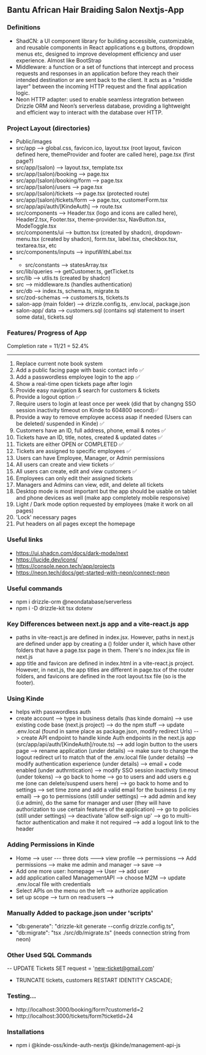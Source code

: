 ## Bantu African Hair Braiding Salon Nextjs-App
### Definitions
- ShadCN: a UI component library for building accessible, customizable, and reusable components in React applications e.g buttons, dropdown menus etc, designed to improve development efficiency and user experience. Almost like BootStrap
- Middleware: a function or a set of functions that intercept and process requests and responses in an application before they reach their intended destination or are sent back to the client. It acts as a "middle layer" between the incoming HTTP request and the final application logic.
- Neon HTTP adapter: used to enable seamless integration between Drizzle ORM and Neon’s serverless database, providing a lightweight and efficient way to interact with the database over HTTP.
  
### Project Layout (directories)
- Public/images
- src/app --> global.css, favicon.ico, layout.tsx (root layout, favicon defined here, themeProvider and footer are called here), page.tsx (first page?)
- src/app/(salon) --> layout.tsx, template.tsx
- src/app/(salon)/booking --> page.tsx
- src/app/(salon)/booking/form --> page.tsx
- src/app/(salon)/users --> page.tsx
- src/app/(salon)/tickets --> page.tsx (protected route)
- src/app/(salon)/tickets/form --> page.tsx, customerForm.tsx
- src/app/api/auth/[KindeAuth] --> route.tsx
- src/components --> Header.tsx (logo and icons are called here), Header2.tsx, Footer.tsx, theme-provider.tsx, NavButton.tsx, ModeToggle.tsx
- src/components/ui --> button.tsx (created by shadcn), dropdown-menu.tsx (created by shadcn), form.tsx, label.tsx, checkbox.tsx, textarea.tsx, etc
- src/components/inputs --> inputWithLabel.tsx
- - src/constants --> statesArray.tsx 
- src/lib/queries --> getCustomer.ts, getTicket.ts
- src/lib --> utlis.ts (created by shadcn)
- src --> middleware.ts (handles authentication)
- src/db --> index.ts, schema.ts, migrate.ts
- src/zod-schemas --> customers.ts, tickets.ts
- salon-app (main folder) --> drizzle.config.ts, .env.local, package.json
- salon-app/ data  --> customers.sql (contains sql statement to insert some data), tickets.sql

### Features/ Progress of App
Completion rate = 11/21 = 52.4%
  ____________________________________________________________________________________________________________________________________________________________________________
1.  Replace current note book system 
2. Add a public facing page with basic contact info ✅
3. Add a passwordless employee login to the app ✅
4. Show a real-time open tickets page after login
5. Provide easy navigation & search for customers & tickets
6. Provide a logout option ✅
7. Require users to login at least once per week (did that by changng SSO session inactivity timeout on Kinde to 604800 second)✅
8. Provide a way to remove employee access asap if needed (Users can be deleted/ suspended in Kinde) ✅
9. Customers have an ID, full address, phone, email & notes ✅
10. Tickets have an ID, title, notes, created & updated dates ✅
11. Tickets are either OPEN or COMPLETED ✅
12. Tickets are assigned to specific employees ✅
13. Users can have Employee, Manager, or Admin permissions 
14. All users can create and view tickets ✅
15. All users can create, edit and view customers ✅
16. Employees can only edit their assigned tickets
17. Managers and Admins can view, edit, and delete all tickets
18. Desktop mode is most important but the app should be usable on tablet and phone devices as well (make app completely mobile responsive)
19. Light / Dark mode option requested by employees (make it work on all pages)
20. 'Lock' necessary pages
21. Put headers on all pages except the homepage

### Useful links
- https://ui.shadcn.com/docs/dark-mode/next
- https://lucide.dev/icons/
- https://console.neon.tech/app/projects
- https://neon.tech/docs/get-started-with-neon/connect-neon

### Useful commands
- npm i drizzle-orm @neondatabase/serverless
- npm i -D drizzle-kit tsx dotenv
  
### Key Differences between next.js app and a vite-react.js app
- paths in vite-react.js are defined in index.jsx. However, paths in next.js are defined under app by creating a () folder under it, which have other folders that have a page.tsx page in them. There's no index.jsx file in next.js
- app title and favicon are defined in index.html in a vite-react.js project. However, in next.js, the app titles are different in page.tsx of the router folders, and favicons are defined in the root layout.tsx file (so is the footer).

### Using Kinde
- helps with passwordless auth
- create account --> type in business details (has kinde domain) --> use existing code base (next.js project) --> do the npm stuff --> update .env.local (found in same place as package.json, modify redirect Urls) --> create API endpoint to handle kinde Auth endpoints in the next.js app (src/app/api/auth/[KindeAuth]/route.ts) --> add login button to the users page --> rename application (under details) --> make sure to change the logout redirect url to match that of the .env.local file (under details) --> modify authentication experience (under details) --> email + code enabled (under authrntication) --> modify SSO session inactivity timeout (under tokens) --> go back to home --> go to users and add users e.g me (one can delete/suspend users here) --> go back to home and to settings --> set time zone and add a valid email for the business (i.e my email) --> go to permissions (still under settings) --> add admin and key (i.e admin), do the same for manager and user (they will have authorization to use certain features of the application) --> go to policies (still under settings) --> deactivate 'allow self-sign up' --> go to multi-factor authentication and make it not required --> add a logout link to the header

### Adding Permissions in Kinde
- Home --> user --- three dots ---> view profile --> permissions --> Add permissions --> make me admin and manager --> save -->
- Add one more user: homepage --> User --> add user
- add application called ManagementAPI --> choose M2M --> update .env.local file with credentials
- Select APIs on the menu on the left --> authorize application
- set up scope --> turn on read:users --> 

### Manually Added to package.json under 'scripts'
- "db:generate": "drizzle-kit generate --config drizzle.config.ts",
- "db:migrate": "tsx ./src/db/migrate.ts" (needs connection string from neon)

### Other Used SQL Commands
-- UPDATE Tickets SET request = 'new-ticket@gmail.com' 
- TRUNCATE tickets, customers RESTART IDENTITY CASCADE;

### Testing...
- http://localhost:3000/booking/form?customerId=2
- http://localhost:3000/tickets/form?ticketId=24

### Installations
- npm i @kinde-oss/kinde-auth-nextjs @kinde/management-api-js
